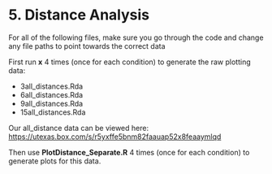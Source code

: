 # 5. Distance Analysis

For all of the following files, make sure you go through the code and change any file paths to point towards the correct data

First run **x** 4 times (once for each condition) to generate the raw plotting data:

- 3all_distances.Rda
- 6all_distances.Rda
- 9all_distances.Rda
- 15all_distances.Rda

Our all_distance data can be viewed here: https://utexas.box.com/s/r5yxffe5bnm82faauap52x8feaaymlqd

Then use **PlotDistance_Separate.R** 4 times (once for each condition) to generate plots for this data.
